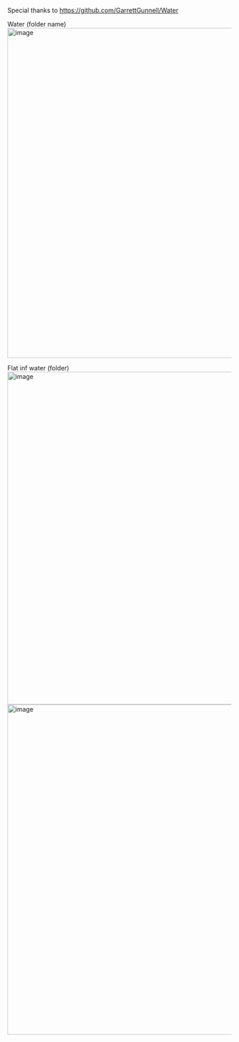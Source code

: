 Special thanks to https://github.com/GarrettGunnell/Water

Water (folder name)
<img width="1347" height="740" alt="image" src="https://github.com/user-attachments/assets/f09a4989-be9b-4326-9489-a7c8cf4120d0" />

Flat inf water (folder)
<img width="1342" height="746" alt="image" src="https://github.com/user-attachments/assets/1847b718-276c-4a05-b6cc-67855934714d" />
<img width="1331" height="740" alt="image" src="https://github.com/user-attachments/assets/a4dff9b0-e1fa-4f0c-8442-8094d785b33f" />

